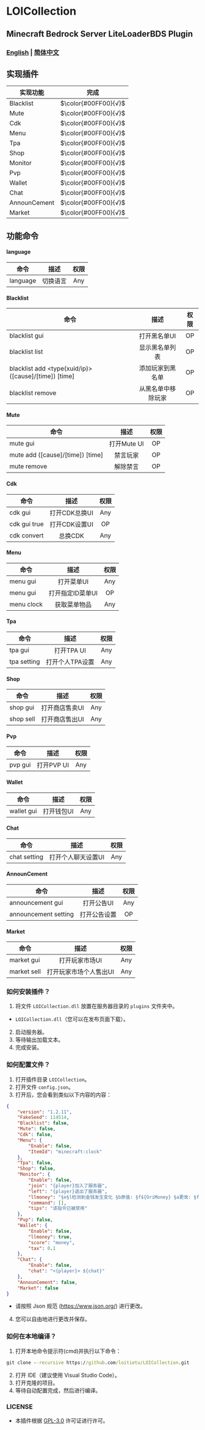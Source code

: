 # LOICollection
## Minecraft Bedrock Server LiteLoaderBDS Plugin

### [English](README.md) | [简体中文](README.zh.md)

## 实现插件
实现功能 | 完成
--- | :---:
Blacklist | $\color{#00FF00}{√}$
Mute | $\color{#00FF00}{√}$
Cdk | $\color{#00FF00}{√}$
Menu | $\color{#00FF00}{√}$
Tpa | $\color{#00FF00}{√}$
Shop | $\color{#00FF00}{√}$
Monitor | $\color{#00FF00}{√}$
Pvp | $\color{#00FF00}{√}$
Wallet | $\color{#00FF00}{√}$
Chat | $\color{#00FF00}{√}$
AnnounCement | $\color{#00FF00}{√}$
Market | $\color{#00FF00}{√}$

## 功能命令
#### language
命令 | 描述 | 权限
--- | :---: | :---:
language | 切换语言 | Any
#### Blacklist
命令 | 描述 | 权限
--- | :---: | :---:
blacklist gui | 打开黑名单UI | OP
blacklist list | 显示黑名单列表 | OP
blacklist add <type(xuid/ip)> <player> ([cause]/[time]) [time] | 添加玩家到黑名单 | OP
blacklist remove <string> | 从黑名单中移除玩家 | OP
#### Mute
命令 | 描述 | 权限
--- | :---: | :---:
mute gui | 打开Mute UI | OP
mute add <player> ([cause]/[time]) [time] | 禁言玩家 | OP
mute remove <player> | 解除禁言 | OP
#### Cdk
命令 | 描述 | 权限
--- | :---: | :---:
cdk gui | 打开CDK总换UI | Any
cdk gui true | 打开CDK设置UI | OP
cdk convert <string> | 总换CDK | Any
#### Menu
命令 | 描述 | 权限
--- | :---: | :---:
menu gui | 打开菜单UI | Any
menu gui <string> | 打开指定ID菜单UI | OP
menu clock | 获取菜单物品 | Any
#### Tpa
命令 | 描述 | 权限
--- | :---: | :---:
tpa gui | 打开TPA UI | Any
tpa setting | 打开个人TPA设置 | Any
#### Shop
命令 | 描述 | 权限
--- | :---: | :---:
shop gui | 打开商店售卖UI | Any
shop sell | 打开商店售出UI | Any
#### Pvp
命令 | 描述 | 权限
--- | :---: | :---:
pvp gui | 打开PVP UI | Any
#### Wallet
命令 | 描述 | 权限
--- | :---: | :---:
wallet gui | 打开钱包UI | Any
#### Chat
命令 | 描述 | 权限
--- | :---: | :---:
chat setting | 打开个人聊天设置UI | Any
#### AnnounCement
命令 | 描述 | 权限
--- | :---: | :---:
announcement gui | 打开公告UI | Any
announcement setting | 打开公告设置 | OP
#### Market
命令 | 描述 | 权限
--- | :---: | :---:
market gui | 打开玩家市场UI | Any
market sell | 打开玩家市场个人售出UI | Any

### 如何安装插件？
1. 将文件 `LOICollection.dll` 放置在服务器目录的 `plugins` 文件夹中。
- `LOICollection.dll`（您可以在发布页面下载）。
2. 启动服务器。
3. 等待输出加载文本。
4. 完成安装。

### 如何配置文件？
1. 打开插件目录 `LOICollection`。
2. 打开文件 `config.json`。
3. 打开后，您会看到类似以下内容的内容：
```json
{
    "version": "1.2.11",
    "FakeSeed": 114514,
    "Blacklist": false,
    "Mute": false, 
    "Cdk": false,
    "Menu": {
        "Enable": false,
        "ItemId": "minecraft:clock" 
    },
    "Tpa": false,
    "Shop": false,
    "Monitor": {
        "Enable": false,
        "join": "{player}加入了服务器",
        "left": "{player}退出了服务器",
        "llmoney": "§e§l检测到金钱发生变化 §b原值: §f${OriMoney} §a更改: §f${SetMoney} §e现值: §f${GetMoney}",
        "command": [],
        "tips": "该指令已被禁用" 
    },
    "Pvp": false,
    "Wallet": {
        "Enable": false,
        "llmoney": true,
        "score": "money",
        "tax": 0.1 
    },
    "Chat": {
        "Enable": false,
        "chat": "<{player}> ${chat}"
    },
    "AnnounCement": false,
    "Market": false
}
```
- 请按照 Json 规范 (https://www.json.org/) 进行更改。
4. 您可以自由地进行更改并保存。

### 如何在本地编译？
1. 打开本地命令提示符(cmd)并执行以下命令：
```cmd
git clone --recursive https://github.com/loitietu/LOICollection.git
```
2. 打开 IDE（建议使用 Visual Studio Code）。
3. 打开克隆的项目。
4. 等待自动配置完成，然后进行编译。

### LICENSE
- 本插件根据 [GPL-3.0](LICENSE) 许可证进行许可。